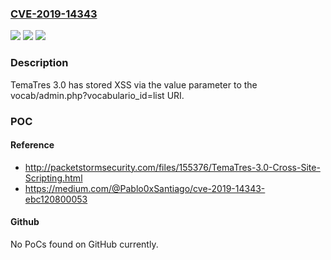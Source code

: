 ### [CVE-2019-14343](https://cve.mitre.org/cgi-bin/cvename.cgi?name=CVE-2019-14343)
![](https://img.shields.io/static/v1?label=Product&message=n%2Fa&color=blue)
![](https://img.shields.io/static/v1?label=Version&message=n%2Fa&color=blue)
![](https://img.shields.io/static/v1?label=Vulnerability&message=n%2Fa&color=brighgreen)

### Description

TemaTres 3.0 has stored XSS via the value parameter to the vocab/admin.php?vocabulario_id=list URI.

### POC

#### Reference
- http://packetstormsecurity.com/files/155376/TemaTres-3.0-Cross-Site-Scripting.html
- https://medium.com/@Pablo0xSantiago/cve-2019-14343-ebc120800053

#### Github
No PoCs found on GitHub currently.


